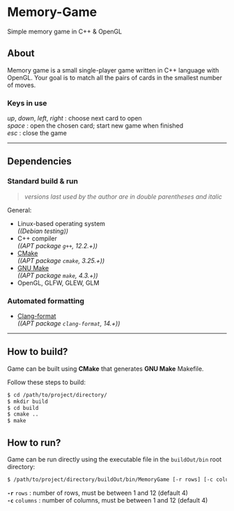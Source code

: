 # Memory-Game
Simple memory game in C++ & OpenGL

## About
Memory game is a small single-player game written in C++ language with OpenGL. Your goal is to match all the pairs of cards in the smallest number of moves.

### Keys in use
*up*, *down*, *left*, *right* : choose next card to open \
*space* : open the chosen card; start new game when finished \
*esc* : close the game

-----

## Dependencies

### Standard build & run
> *versions last used by the author are in double parentheses and italic*

General:
+ Linux-based operating system \
  *((Debian testing))*
+ C++ compiler \
  *((APT package `g++`, 12.2.+))*
+ [CMake](https://cmake.org/) \
  *((APT package `cmake`, 3.25.+))*
+ [GNU Make](https://www.gnu.org/software/make) \
  *((APT package `make`, 4.3.+))*
+ OpenGL, GLFW, GLEW, GLM

### Automated formatting
+ [Clang-format](https://releases.llvm.org/14.0.0/tools/clang/docs/ClangFormat.html) \
  *((APT package `clang-format`, 14.+))*

-----

## How to build?
Game can be built using **CMake** that generates **GNU Make** Makefile.

Follow these steps to build:
```sh
$ cd /path/to/project/directory/
$ mkdir build
$ cd build
$ cmake ..
$ make
```

## How to run?
Game can be run directly using the executable file in the `buildOut/bin` root directory:
```sh
$ /path/to/project/directory/buildOut/bin/MemoryGame [-r rows] [-c columns]
```

**`-r`** `rows` : number of rows, must be between 1 and 12 (default 4) \
**`-c`** `columns` : number of columns, must be between 1 and 12 (default 4)
